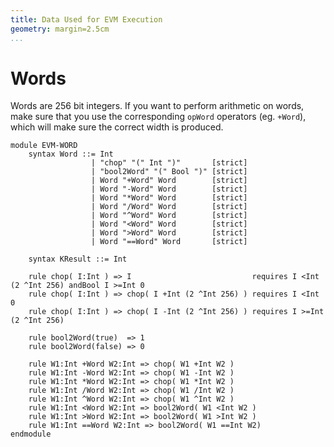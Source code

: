 ```yaml
---
title: Data Used for EVM Execution
geometry: margin=2.5cm
...
```



Words
=====

Words are 256 bit integers. If you want to perform arithmetic on words, make
sure that you use the corresponding `opWord` operators (eg. `+Word`), which will
make sure the correct width is produced.

```k
module EVM-WORD
    syntax Word ::= Int
                  | "chop" "(" Int ")"       [strict]
                  | "bool2Word" "(" Bool ")" [strict]
                  | Word "+Word" Word        [strict]
                  | Word "-Word" Word        [strict]
                  | Word "*Word" Word        [strict]
                  | Word "/Word" Word        [strict]
                  | Word "^Word" Word        [strict]
                  | Word "<Word" Word        [strict]
                  | Word ">Word" Word        [strict]
                  | Word "==Word" Word       [strict]

    syntax KResult ::= Int

    rule chop( I:Int ) => I                           requires I <Int (2 ^Int 256) andBool I >=Int 0
    rule chop( I:Int ) => chop( I +Int (2 ^Int 256) ) requires I <Int 0
    rule chop( I:Int ) => chop( I -Int (2 ^Int 256) ) requires I >=Int (2 ^Int 256)

    rule bool2Word(true)  => 1
    rule bool2Word(false) => 0

    rule W1:Int +Word W2:Int => chop( W1 +Int W2 )
    rule W1:Int -Word W2:Int => chop( W1 -Int W2 )
    rule W1:Int *Word W2:Int => chop( W1 *Int W2 )
    rule W1:Int /Word W2:Int => chop( W1 /Int W2 )
    rule W1:Int ^Word W2:Int => chop( W1 ^Int W2 )
    rule W1:Int <Word W2:Int => bool2Word( W1 <Int W2 )
    rule W1:Int >Word W2:Int => bool2Word( W1 >Int W2 )
    rule W1:Int ==Word W2:Int => bool2Word( W1 ==Int W2)
endmodule
```
